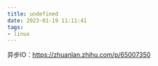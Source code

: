 ```yaml
---
title: undefined
date: 2023-01-19 11:11:41
tags:
- linux
---
```


异步IO：https://zhuanlan.zhihu.com/p/65007350